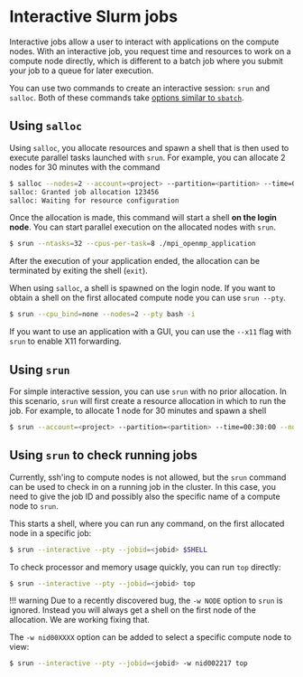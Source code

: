 # Interactive Slurm jobs

[sbatch-options]: ../../runjobs/scheduled-jobs/batch-job.md#common-slurm-options

Interactive jobs allow a user to interact with applications on the compute
nodes. With an interactive job, you request time and resources to work on a
compute node directly, which is different to a batch job where you submit your
job to a queue for later execution.

You can use two commands to create an interactive session: `srun` and `salloc`.
Both of these commands take [options similar to `sbatch`][sbatch-options].

## Using `salloc`

Using `salloc`, you allocate resources and spawn a shell that is then used to
execute parallel tasks launched with `srun`. For example, you can allocate 2
nodes for 30 minutes with the command

```bash
$ salloc --nodes=2 --account=<project> --partition=<partition> --time=00:30:00
salloc: Granted job allocation 123456
salloc: Waiting for resource configuration
```

Once the allocation is made, this command will start a shell **on the login
node**. You can start parallel execution on the allocated nodes with `srun`.

```bash
$ srun --ntasks=32 --cpus-per-task=8 ./mpi_openmp_application
```

After the execution of your application ended, the allocation can be terminated
by exiting the shell (`exit`).

When using `salloc`, a shell is spawned on the login node. If you want to
obtain a shell on the first allocated compute node you can use `srun --pty`.

```bash
$ srun --cpu_bind=none --nodes=2 --pty bash -i
```

If you want to use an application with a GUI, you can use the `--x11` flag with
`srun` to enable X11 forwarding.

## Using `srun`

For simple interactive session, you can use `srun` with no prior allocation. In
this scenario, `srun` will first create a resource allocation in which to run
the job. For example, to allocate 1 node for 30 minutes and spawn a shell

```bash
$ srun --account=<project> --partition=<partition> --time=00:30:00 --nodes=1 --pty bash
```

## Using `srun` to check running jobs

Currently, ssh'ing to compute nodes is not allowed, but the `srun` command can
be used to check in on a running job in the cluster. In this case, you need to
give the job ID and possibly also the specific name of a compute node to `srun`.

This starts a shell, where you can run any command, on the first allocated node
in a specific job:

```bash
$ srun --interactive --pty --jobid=<jobid> $SHELL
```

To check processor and memory usage quickly, you can run `top` directly:

```bash
$ srun --interactive --pty --jobid=<jobid> top
```

!!! warning
	Due to a recently discovered bug, the `-w NODE` option to `srun` is ignored.
	Instead you will always get a shell on the first node of the allocation.
	We are working fixing that.


The `-w nid00XXXX` option can be added to select a specific compute node to view:

```bash
$ srun --interactive --pty --jobid=<jobid> -w nid002217 top
```
